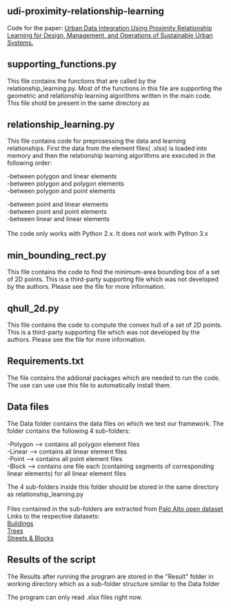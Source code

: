 ## udi-proximity-relationship-learning
Code for the paper: [Urban Data Integration Using Proximity Relationship Learning for Design, Management, and Operations of Sustainable Urban Systems.](https://doi.org/10.1061/(ASCE)CP.1943-5487.0000806)

## supporting_functions.py

This file contains the functions that are called by the relationship_learning.py. Most of the functions in this file are supporting the geometric and relationship learning algorithms written in the main code. This file shold be present in the same directory as 

## relationship_learning.py
This file contains code for preprosessing the data and learning relationships. First the data from the element files( .xlsx) is loaded into memory and then the relationship learning algorithms are executed in the following order:

-between polygon and linear elements <br>
-between polygon and polygon elements<br>
-between polygon and point elements<br>

-between point and linear elements<br>
-between point and point elements<br>
-between linear and linear elements<br>
<br>
The code only works with Python 2.x. It does not work with Python 3.x
## min_bounding_rect.py 
This file contains the code to find the minimum-area bounding box of a set of 2D points. This is a third-party supporting file which was not developed by the authors. Please see the file for more information.

## qhull_2d.py 
This file contains the code to compute the convex hull of a set of 2D points. This is a third-party supporting file which was not developed by the authors. Please see the file for more information.

## Requirements.txt
The file contains the addional packages which are needed to run the code. The use can use use this file to automatically install them. 

## Data files

The Data folder contains the data files on which we test our framework. The folder contains the following 4 sub-folders:

-Polygon --> contains all polygon element files<br>
-Linear --> contains all linear element files<br>
-Point --> contains all point element files<br>
-Block --> contains one file each (containing segments of corresponding linear elements) for all linear element files<br>
 
The 4 sub-folders inside this folder should be stored in the same directory as relationship_learning.py<br><br>
Files contained in the sub-folders are extracted from [Palo Alto open dataset](http://xmap.cityofpaloalto.org/OpenGisData/)<br>
Links to the respective datasets:<br>
[Buildings](https://fusiontables.google.com/DataSource?docid=1qgVzuCFPBv-ODQjEYEu9a1qLpdGuuycZZJjUEH9H#rows:id=1)<br>
[Trees](https://fusiontables.google.com/DataSource?docid=1XKUADil8qq1PT6xkJV3FF9bqLAZj2tBXwTTI_rc#rows:id=1) <br>
[Streets & Blocks](https://fusiontables.google.com/DataSource?docid=1Vn90L7N-dm434ts-EpWAwR7r44u8VVRAf3xoHHFX#rows:id=1)<br>

## Results of the script
The Results after running the program are stored in the "Result" folder in working directory which as a sub-folder structure similar to the Data folder

The program can only read .xlsx files right now.
